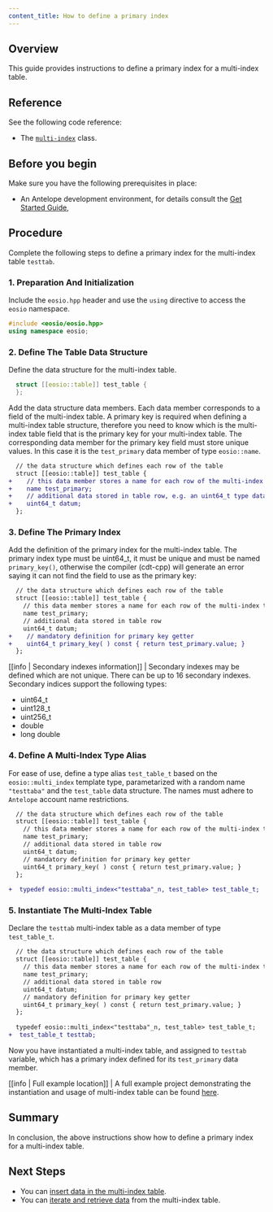 ```yaml
---
content_title: How to define a primary index
---
```


## Overview

This guide provides instructions to define a primary index for a multi-index table.

## Reference

See the following code reference:

* The [`multi-index`](../../classeosio_1_1multi__index) class.

## Before you begin

Make sure you have the following prerequisites in place:

* An Antelope development environment, for details consult the [Get Started Guide](https://docs.eosnetwork.com/welcome/latest/getting-started/),

## Procedure

Complete the following steps to define a primary index for the multi-index table `testtab`.

### 1. Preparation And Initialization

Include the `eosio.hpp` header and use the `using` directive to access the `eosio` namespace.

  ```cpp
  #include <eosio/eosio.hpp>
  using namespace eosio;
  ```

### 2. Define The Table Data Structure

Define the data structure for the multi-index table.

  ```cpp
    struct [[eosio::table]] test_table {
    };
  ```

Add the data structure data members. Each data member corresponds to a field of the multi-index table. A primary key is required when defining a multi-index table structure, therefore you need to know which is the multi-index table field that is the primary key for your multi-index table. The corresponding data member for the primary key field must store unique values. In this case it is the `test_primary` data member of type `eosio::name`.

  ```diff
    // the data structure which defines each row of the table
    struct [[eosio::table]] test_table {
  +    // this data member stores a name for each row of the multi-index table
  +    name test_primary;
  +    // additional data stored in table row, e.g. an uint64_t type data
  +    uint64_t datum;
    };
  ```

### 3. Define The Primary Index

Add the definition of the primary index for the multi-index table. The primary index type must be uint64_t, it must be unique and must be named `primary_key()`, otherwise the compiler (cdt-cpp) will generate an error saying it can not find the field to use as the primary key:

  ```diff
    // the data structure which defines each row of the table
    struct [[eosio::table]] test_table {
      // this data member stores a name for each row of the multi-index table
      name test_primary;
      // additional data stored in table row
      uint64_t datum;
  +    // mandatory definition for primary key getter
  +    uint64_t primary_key( ) const { return test_primary.value; }
    };
  ```

[[info | Secondary indexes information]]
| Secondary indexes may be defined which are not unique. There can be up to 16 secondary indexes. Secondary indices support the following types:
* uint64_t 
* uint128_t
* uint256_t
* double
* long double

### 4. Define A Multi-Index Type Alias

For ease of use, define a type alias `test_table_t` based on the `eosio::multi_index` template type, parametarized with a random name `"testtaba"` and the `test_table` data structure. The names must adhere to `Antelope` account name restrictions.

  ```diff
    // the data structure which defines each row of the table
    struct [[eosio::table]] test_table {
      // this data member stores a name for each row of the multi-index table
      name test_primary;
      // additional data stored in table row
      uint64_t datum;
      // mandatory definition for primary key getter
      uint64_t primary_key( ) const { return test_primary.value; }
    };
    
  +  typedef eosio::multi_index<"testtaba"_n, test_table> test_table_t;
  ```

### 5. Instantiate The Multi-Index Table

Declare the `testtab` multi-index table as a data member of type `test_table_t`.

  ```diff
    // the data structure which defines each row of the table
    struct [[eosio::table]] test_table {
      // this data member stores a name for each row of the multi-index table
      name test_primary;
      // additional data stored in table row
      uint64_t datum;
      // mandatory definition for primary key getter
      uint64_t primary_key( ) const { return test_primary.value; }
    };
    
    typedef eosio::multi_index<"testtaba"_n, test_table> test_table_t;
  +  test_table_t testtab;
  ```

Now you have instantiated a multi-index table, and assigned to `testtab` variable, which has a primary index defined for its `test_primary` data member.

[[info | Full example location]]
| A full example project demonstrating the instantiation and usage of multi-index table can be found [here](https://github.com/AntelopeIO/cdt/blob/main/examples/multi_index_example).

## Summary

In conclusion, the above instructions show how to define a primary index for a multi-index table.

## Next Steps

* You can [insert data in the multi-index table](./how-to-insert-data-into-a-multi-index-table).
* You can [iterate and retrieve data](./how-to-iterate-and-retrieve-a-multi_index-table) from the multi-index table.
